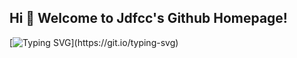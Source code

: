 ## Hi 🎉 Welcome to Jdfcc's Github Homepage!

[![Typing SVG](https://readme-typing-svg.demolab.com/?lines=明日复明日;)](https://git.io/typing-svg)

<!-- ![Metrics](https://metrics.lecoq.io/jdfcc?template=classic&base=header%2C%20activity%2C%20community%2C%20repositories%2C%20metadata&base.indepth=false&base.hireable=false&base.skip=false&config.timezone=Asia%2FHong_Kong) -->

<!-- <div align="center"> <img src="https://visitor-badge.glitch.me/badge?page_id=jdfcc" /> </div> -->


<!-- <div align="center"> <img src="https://github-profile-trophy.vercel.app/?username=jdfcc" /> </div> -->

<!-- <div align="center"> <img src="https://github-readme-streak-stats.herokuapp.com/?user=jdfcc" /> </div> -->

